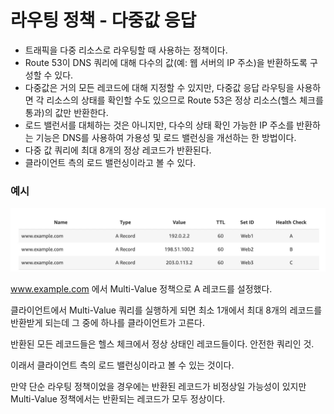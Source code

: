 # 라우팅 정책 - 다중값 응답

- 트래픽을 다중 리소스로 라우팅할 때 사용하는 정책이다.
- Route 53이 DNS 쿼리에 대해 다수의 값(예: 웹 서버의 IP 주소)을 반환하도록 구성할 수 있다.
- 다중값은 거의 모든 레코드에 대해 지정할 수 있지만, 다중값 응답 라우팅을 사용하면 각 리소스의 상태를 확인할 수도 있으므로 Route 53은 정상 리소스(헬스 체크를 통과)의 값만 반환한다.
- 로드 밸런서를 대체하는 것은 아니지만, 다수의 상태 확인 가능한 IP 주소를 반환하는 기능은 DNS를 사용하여 가용성 및 로드 밸런싱을 개선하는 한 방법이다.
- 다중 값 쿼리에 최대 8개의 정상 레코드가 반환된다.
- 클라이언트 측의 로드 밸런싱이라고 볼 수 있다.

### 예시

![](images/19.png)

www.example.com 에서 Multi-Value 정책으로 A 레코드를 설정했다.

클라이언트에서 Multi-Value 쿼리를 실행하게 되면 최소 1개에서 최대 8개의 레코드를 반환받게 되는데 그 중에 하나를 클라이언트가 고른다.

반환된 모든 레코드들은 헬스 체크에서 정상 상태인 레코드들이다. 안전한 쿼리인 것.

이래서 클라이언트 측의 로드 밸런싱이라고 볼 수 있는 것이다.

만약 단순 라우팅 정책이었을 경우에는 반환된 레코드가 비정상일 가능성이 있지만 Multi-Value 정책에서는 반환되는 레코드가 모두 정상이다.